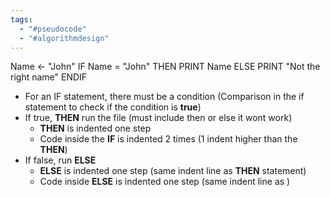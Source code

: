 ```yaml
---
tags:
  - "#pseudocode"
  - "#algorithmdesign"
---
```


Name <- "John"
IF Name = "John"
	THEN
		PRINT Name
	ELSE
		PRINT "Not the right name"
ENDIF

- For an IF statement, there must be a condition (Comparison in the if statement to check if the condition is **true**)
- If true, **THEN** run the file (must include then or else it wont work)
	- **THEN** is indented one step
	- Code inside the **IF** is indented 2 times (1 indent higher than the **THEN**)
- If false, run **ELSE**
	- **ELSE** is indented one step (same indent line as **THEN** statement)
	- Code inside **ELSE** is indented one step (same indent line as )
